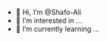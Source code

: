 - 👋 Hi, I’m @Shafo-Ali
- 👀 I’m interested in ...
- 🌱 I’m currently learning ...
<!---
Shafo-Ali/Shafo-Ali is a ✨ special ✨ repository because its `README.md` (this file) appears on your GitHub profile.
You can click the Preview link to take a look at your changes.
--->
